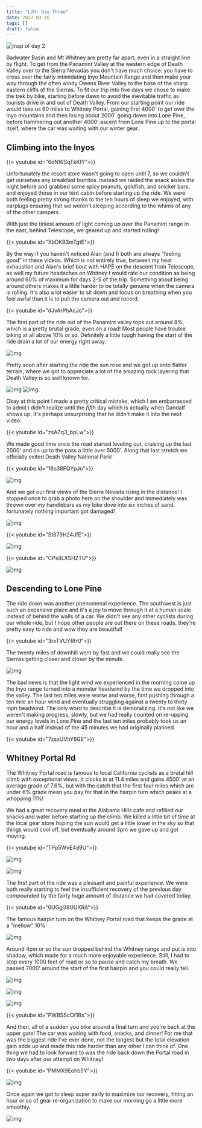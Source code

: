 ```yaml
---
title: "L2H: Day Three"
date: 2022-03-16
tags: []
draft: false
---
```


![map of day 2](/static/maps/l2h/day3.png)

Badwater Basin and Mt Whitney are pretty far apart, even in a straight line by flight. To get from the Panamint Valley at the western edge of Death Valley over to the Sierra Nevadas you don't have much choice: you have to cross over the fairly intimidating Inyo Mountain Range and then make your way through the often windy Owens River Valley to the base of the sharp eastern cliffs of the Sierras. To fit our trip into five days we chose to make the trek by bike, starting before dawn to avoid the inevitable traffic as tourists drive in and out of Death Valley. From our starting point our ride would take us 60 miles to Whitney Portal, gaining first 4000' to get over the Inyo mountains and then losing about 2000' going down into Lone Pine, before hammering out another 4000' ascent from Lone Pine up to the portal itself, where the car was waiting with our winter gear. 

## Climbing into the Inyos

{{< youtube id="6dNWSqTkKIY">}}<space>

Unfortunately the resort store wasn't going to open until 7, so we couldn't get ourselves any breakfast burritos. Instead we raided the snack aisles the night before and grabbed some spicy peanuts, goldfish, and snicker bars, and enjoyed those in our tent cabin before starting up the ride. We were both feeling pretty strong thanks to the ten hours of sleep we enjoyed, with earplugs ensuring that we weren't sleeping according to the whims of any of the other campers.

With just the tiniest amount of light coming up over the Panamint range in the east, behind Telescope, we geared up and started rolling! 

{{< youtube id="XbDKB3mTgtE">}}<space>

By the way if you haven't noticed Alan (and I) both are always "feeling good" in these videos. Which is not entirely true, between my heat exhaustion and Alan's brief bout with HAPE on the descent from Telescope, as well my future headaches on Whitney I would rate our condition as being around 60% of maximum for days 2-5 of the trip. Something about being around others makes it a little harder to be totally genuine when the camera is rolling. It's also a lot easier to sit down and focus on breathing when you feel awful than it is to pull the camera out and record.
 
{{< youtube id="dJvArPhAcJo">}}<space>

The first part of the ride out of the Panamint valley tops out around 8%, which is a pretty brutal grade, even on a road! Most people have trouble biking at all above 10% or so. Definitely a little tough having the start of the ride drain a lot of our energy right away.

![img](/static/l2h/day3/IMG_0305.png)

Pretty soon after starting the ride the sun rose and we got up onto flatter terrain, where we got to appreciate a lot of the amazing rock layering that Death Valley is so well known for. 

![img](/static/l2h/day3/IMG_0299.png)
![img](/static/l2h/day3/IMG_0307.png)

Okay at this point I made a pretty critical mistake, which I am embarrassed to admit I didn't realize until the *fifth* day which is actually when Gandalf shows up. It's perhaps unsurprising that he didn't make it into the next video.

{{< youtube id="zsAZq3_bpLw">}}<space>

We made good time once the road started leveling out, cruising up the last 2000' and on up to the pass a little over 5000'. Along that last stretch we officially exited Death Valley National Park!

{{< youtube id="16o38FQYpJo">}}<space>

![img](/static/l2h/day3/IMG_0314.png)

And we got our first views of the Sierra Nevada rising in the distance! I stopped once to grab a photo here on the shoulder  and immediately was thrown over my handlebars as my bike dove into six inches of sand, fortunately nothing important got damaged!

![img](/static/l2h/day3/PXL_20220316_162820110.jpg)

{{< youtube id="St679H24JfE">}}<space>

![img](/static/l2h/day3/IMG_0322.png)

{{< youtube id="CPs8LXSHZTU">}}<space>
	
![img](/static/l2h/day3/PXL_20220316_170914068.jpg)

## Descending to Lone Pine

The ride down was another phenomenal experience. The southwest is just such an expansive place and it's a joy to move through it at a human scale instead of behind the walls of a car. We didn't see any other cyclists during our whole ride, but I hope other people are out there on these roads, they're pretty easy to ride and wow they are beautiful!

{{< youtube id="3rxTVUYRfr0">}}<space>

The twenty miles of downhill went by fast and we could really see the Sierras getting closer and closer by the minute. 

![img](/static/l2h/day3/IMG_0329.png)

The bad news is that the light wind we experienced in the morning come up the Inyo range turned into a monster headwind by the time we dropped into the valley. The last ten miles were worse and worse, first pushing through a ten mile an hour wind and eventually struggling against a twenty to thirty mph headwind. The only word to describe it is demoralizing. It's not like we weren't making progress, slowly, but we had really counted on re-upping our energy levels in Lone Pine and the last ten miles probably took us an hour and a half instead of the 45 minutes we had originally planned. 

{{< youtube id="7zsxUVhY6GE">}}<space>

## Whitney Portal Rd

The Whitney Portal road is famous to local California cyclists as a brutal hill climb with exceptional views. It clocks in at 11.4 miles and gains 4500' at an average grade of 7.6%, but with the catch that the first four miles which are under 6% grade mean you pay for that in the hairpin turn which peaks at a whopping 11%!

We had a great recovery meal at the Alabama Hills cafe and refilled our snacks and water before starting up the climb. We killed a little bit of time at the local gear store hoping the sun would get a little lower in the sky so that things would cool off, but eventually around 3pm we gave up and got moving. 

{{< youtube id="TPp5WvE4d9U">}}<space>

![img](/static/l2h/day3/IMG_0336.png)

![img](/static/l2h/day3/IMG_0337.png)

The first part of the ride was a pleasant and painful experience. We were both really starting to feel the insufficient recovery of the previous day compounded by the fairly huge amount of distance we had covered today. 

{{< youtube id="6UGgG9UUXRA">}}<space>

The famous hairpin turn on the Whitney Portal road that keeps the grade at a "mellow" 10%:

![img](/static/l2h/day3/IMG_0339.png)

Around 4pm or so the sun dropped behind the Whitney range and put is into shadow, which made for a much more enjoyable experience. Still, I had to stop every 1000 feet of road or so to pause and catch my breath. We passed 7000' around the start of the first hairpin and you could really tell. 

![img](/static/l2h/day3/IMG_0340.png)

![img](/static/l2h/day3/IMG_0342.png)

![img](/static/l2h/day3/IMG_0343.png)

{{< youtube id="PWBSScOf1Bs">}}<space>

And then, all of a sudden you bike around a final turn and you're back at the upper gate! The car was waiting with food, snacks, and dinner! For me that was the biggest ride I've ever done, not the longest but the total elevation gain adds up and made this ride harder than any other I can think of. One thing we had to look forward to was the ride back down the Portal road in two days after our attempt on Whitney!

{{< youtube id="PMMX9Eohb5Y">}}<space>

![img](/static/l2h/day3/IMG_0346.png)

Once again we got to sleep super early to maximize our recovery, fitting an hour or so of gear re-organization to make our morning go a little more smoothly. 

![img](/static/l2h/day3/IMG_0345.png)
 